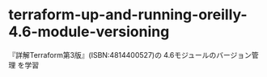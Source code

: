 # terraform-up-and-running-oreilly-4.6-module-versioning
『詳解Terraform第3版』(ISBN:4814400527)の 4.6モジュールのバージョン管理 を学習
